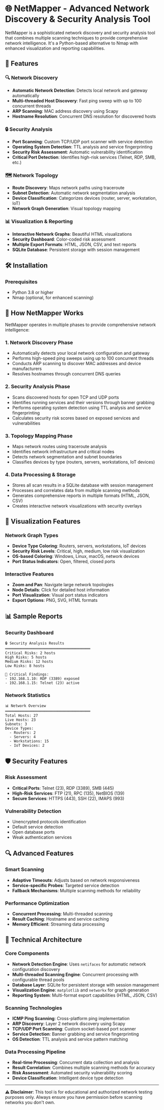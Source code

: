 # 🌐 NetMapper - Advanced Network Discovery & Security Analysis Tool

NetMapper is a sophisticated network discovery and security analysis tool that combines multiple scanning techniques to provide comprehensive network intelligence. It's a Python-based alternative to Nmap with enhanced visualization and reporting capabilities.

## 🚀 Features

### 🔍 Network Discovery
- **Automatic Network Detection**: Detects local network and gateway automatically
- **Multi-threaded Host Discovery**: Fast ping sweep with up to 100 concurrent threads
- **ARP Scanning**: MAC address discovery using Scapy
- **Hostname Resolution**: Concurrent DNS resolution for discovered hosts

### 🔒 Security Analysis
- **Port Scanning**: Custom TCP/UDP port scanner with service detection
- **Operating System Detection**: TTL analysis and service fingerprinting
- **Security Risk Assessment**: Automatic vulnerability identification
- **Critical Port Detection**: Identifies high-risk services (Telnet, RDP, SMB, etc.)

### 🗺️ Network Topology
- **Route Discovery**: Maps network paths using traceroute
- **Subnet Detection**: Automatic network segmentation analysis
- **Device Classification**: Categorizes devices (router, server, workstation, IoT)
- **Network Graph Generation**: Visual topology mapping

### 📊 Visualization & Reporting
- **Interactive Network Graphs**: Beautiful HTML visualizations
- **Security Dashboard**: Color-coded risk assessment
- **Multiple Export Formats**: HTML, JSON, CSV, and text reports
- **SQLite Database**: Persistent storage with session management

## 🛠️ Installation

### Prerequisites
- Python 3.8 or higher
- Nmap (optional, for enhanced scanning)






## 🎯 How NetMapper Works

NetMapper operates in multiple phases to provide comprehensive network intelligence:

### 1. **Network Discovery Phase**
- Automatically detects your local network configuration and gateway
- Performs high-speed ping sweeps using up to 100 concurrent threads
- Conducts ARP scanning to discover MAC addresses and device manufacturers
- Resolves hostnames through concurrent DNS queries

### 2. **Security Analysis Phase**
- Scans discovered hosts for open TCP and UDP ports
- Identifies running services and their versions through banner grabbing
- Performs operating system detection using TTL analysis and service fingerprinting
- Calculates security risk scores based on exposed services and vulnerabilities

### 3. **Topology Mapping Phase**
- Maps network routes using traceroute analysis
- Identifies network infrastructure and critical nodes
- Detects network segmentation and subnet boundaries
- Classifies devices by type (routers, servers, workstations, IoT devices)

### 4. **Data Processing & Storage**
- Stores all scan results in a SQLite database with session management
- Processes and correlates data from multiple scanning methods
- Generates comprehensive reports in multiple formats (HTML, JSON, CSV)
- Creates interactive network visualizations with security overlays



## 🎨 Visualization Features

### Network Graph Types
- **Device Type Coloring**: Routers, servers, workstations, IoT devices
- **Security Risk Levels**: Critical, high, medium, low risk visualization
- **OS-based Coloring**: Windows, Linux, macOS, network devices
- **Port Status Indicators**: Open, filtered, closed ports

### Interactive Features
- **Zoom and Pan**: Navigate large network topologies
- **Node Details**: Click for detailed host information
- **Port Visualization**: Visual port status indicators
- **Export Options**: PNG, SVG, HTML formats

## 📊 Sample Reports

### Security Dashboard
```
🔒 Security Analysis Results
═══════════════════════════════════════
Critical Risks: 2 hosts
High Risks: 5 hosts
Medium Risks: 12 hosts
Low Risks: 8 hosts

🚨 Critical Findings:
- 192.168.1.10: RDP (3389) exposed
- 192.168.1.15: Telnet (23) active
```

### Network Statistics
```
📊 Network Overview
═══════════════════════════════════════
Total Hosts: 27
Live Hosts: 23
Subnets: 3
Device Types:
  - Routers: 2
  - Servers: 4
  - Workstations: 15
  - IoT Devices: 2
```

## 🛡️ Security Features

### Risk Assessment
- **Critical Ports**: Telnet (23), RDP (3389), SMB (445)
- **High-Risk Services**: FTP (21), RPC (135), NetBIOS (139)
- **Secure Services**: HTTPS (443), SSH (22), IMAPS (993)

### Vulnerability Detection
- Unencrypted protocols identification
- Default service detection
- Open database ports
- Weak authentication services

## 🔍 Advanced Features

### Smart Scanning
- **Adaptive Timeouts**: Adjusts based on network responsiveness
- **Service-specific Probes**: Targeted service detection
- **Fallback Mechanisms**: Multiple scanning methods for reliability

### Performance Optimization
- **Concurrent Processing**: Multi-threaded scanning
- **Result Caching**: Hostname and service caching
- **Memory Efficient**: Streaming data processing

## 🔧 Technical Architecture

### Core Components
- **Network Detection Engine**: Uses `netifaces` for automatic network configuration discovery
- **Multi-threaded Scanning Engine**: Concurrent processing with configurable thread pools
- **Database Layer**: SQLite for persistent storage with session management
- **Visualization Engine**: `matplotlib` and `networkx` for graph generation
- **Reporting System**: Multi-format export capabilities (HTML, JSON, CSV)

### Scanning Technologies
- **ICMP Ping Scanning**: Cross-platform ping implementation
- **ARP Discovery**: Layer 2 network discovery using Scapy
- **TCP/UDP Port Scanning**: Custom socket-based port scanner
- **Service Detection**: Banner grabbing and service fingerprinting
- **OS Detection**: TTL analysis and service pattern matching

### Data Processing Pipeline
- **Real-time Processing**: Concurrent data collection and analysis
- **Result Correlation**: Combines multiple scanning methods for accuracy
- **Risk Assessment**: Automated security vulnerability scoring
- **Device Classification**: Intelligent device type detection

---

**⚠️ Disclaimer**: This tool is for educational and authorized network testing purposes only. Always ensure you have permission before scanning networks you don't own. 